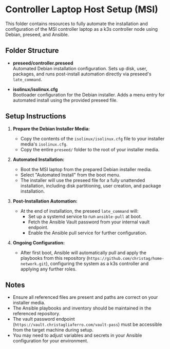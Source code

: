 # Controller Laptop Host Setup (MSI)

This folder contains resources to fully automate the installation and configuration of the MSI controller laptop as a k3s controller node using Debian, preseed, and Ansible.

## Folder Structure

- **preseed/controller.preseed**  
  Automated Debian installation configuration. Sets up disk, user, packages, and runs post-install automation directly via preseed's `late_command`.

- **isolinux/isolinux.cfg**  
  Bootloader configuration for the Debian installer. Adds a menu entry for automated install using the provided preseed file.

## Setup Instructions

1. **Prepare the Debian Installer Media:**
    - Copy the contents of the `isolinux/isolinux.cfg` file to your installer media's `isolinux.cfg`.
    - Copy the entire `preseed/` folder to the root of your installer media.

2. **Automated Installation:**
    - Boot the MSI laptop from the prepared Debian installer media.
    - Select "Automated Install" from the boot menu.
    - The installer will use the preseed file for a fully unattended installation, including disk partitioning, user creation, and package installation.

3. **Post-Installation Automation:**
    - At the end of installation, the preseed `late_command` will:
        - Set up a systemd service to run `ansible-pull` at boot.
        - Fetch the Ansible Vault password from your internal vault endpoint.
        - Enable the Ansible pull service for further configuration.

4. **Ongoing Configuration:**
    - After first boot, Ansible will automatically pull and apply the playbooks from this repository (`https://github.com/christag/home-network.git`), configuring the system as a k3s controller and applying any further roles.

## Notes

- Ensure all referenced files are present and paths are correct on your installer media.
- The Ansible playbooks and inventory should be maintained in the referenced repository.
- The vault password endpoint (`https://vault.christagliaferro.com/vault-pass`) must be accessible from the target machine during setup.
- You may need to adjust variables and secrets in your Ansible configuration for your environment.
